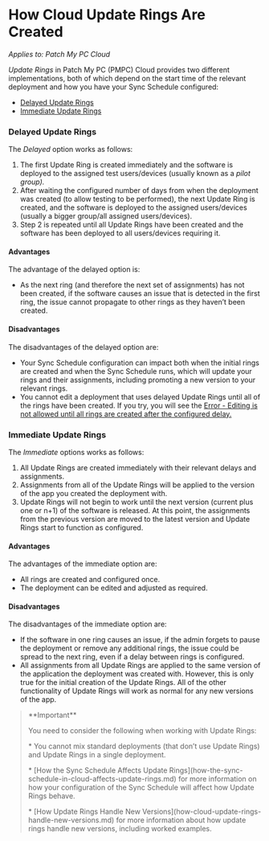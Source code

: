 # How Cloud Update Rings Are Created

_Applies to: Patch My PC Cloud_

_Update Rings_ in Patch My PC (PMPC) Cloud provides two different implementations, both of which depend on the start time of the relevant deployment and how you have your Sync Schedule configured:

* [Delayed Update Rings](how-cloud-update-rings-are-created.md#delayed-update-rings)
* [Immediate Update Rings](how-cloud-update-rings-are-created.md#immediate-update-rings)

### Delayed Update Rings

The _Delayed_ option works as follows:

1. The first Update Ring is created immediately and the software is deployed to the assigned test users/devices (usually known as a _pilot group)._
2. After waiting the configured number of days from when the deployment was created (to allow testing to be performed), the next Update Ring is created, and the software is deployed to the assigned users/devices (usually a bigger group/all assigned users/devices).
3. Step 2 is repeated until all Update Rings have been created and the software has been deployed to all users/devices requiring it.

#### Advantages

The advantage of the delayed option is:

* As the next ring (and therefore the next set of assignments) has not been created, if the software causes an issue that is detected in the first ring, the issue cannot propagate to other rings as they haven’t been created.

#### Disadvantages

The disadvantages of the delayed option are:

* Your Sync Schedule configuration can impact both when the initial rings are created and when the Sync Schedule runs, which will update your rings and their assignments, including promoting a new version to your relevant rings.
* You cannot edit a deployment that uses delayed Update Rings until all of the rings have been created. If you try, you will see the [Error - Editing is not allowed until all rings are created after the configured delay.](../../cloud-troubleshooting/troubleshooting-cloud-update-rings/error-editing-is-not-allowed-until-all-rings-are-created-after-the-configured-delay-cloud-error.md)

### Immediate Update Rings

The _Immediate_ options works as follows:

1. All Update Rings are created immediately with their relevant delays and assignments.
2. Assignments from all of the Update Rings will be applied to the version of the app you created the deployment with.
3. Update Rings will not begin to work until the next version (current plus one or n+1) of the software is released. At this point, the assignments from the previous version are moved to the latest version and Update Rings start to function as configured.

#### Advantages

The advantages of the immediate option are:

* All rings are created and configured once.
* The deployment can be edited and adjusted as required.

#### Disadvantages

The disadvantages of the immediate option are:

* If the software in one ring causes an issue, if the admin forgets to pause the deployment or remove any additional rings, the issue could be spread to the next ring, even if a delay between rings is configured.
* All assignments from all Update Rings are applied to the same version of the application the deployment was created with. However, this is only true for the initial creation of the Update Rings. All of the other functionality of Update Rings will work as normal for any new versions of the app.

<blockquote class="wp-block-quote">
<p>**Important**</p>
<p>You need to consider the following when working with Update Rings:</p>
<p>* You cannot mix standard deployments (that don’t use Update Rings) and Update Rings in a single deployment.</p>
<p>* [How the Sync Schedule Affects Update Rings](how-the-sync-schedule-in-cloud-affects-update-rings.md) for more information on how your configuration of the Sync Schedule will affect how Update Rings behave.</p>
<p>* [How Update Rings Handle New Versions](how-cloud-update-rings-handle-new-versions.md) for more information about how update rings handle new versions, including worked examples.</p>
</blockquote>